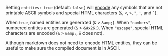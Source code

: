 Setting `entities: true` (default: `false`) will
[encode](https://github.com/mathiasbynens/he#heencodetext-options) any symbols
that are not printable ASCII symbols and special HTML characters (`&`, `<`,
`>`, `"`, `'`, and `` ` ``).

When `true`, named entities are generated (`&` > `&amp;`).  When
`"numbers"`, numbered entities are generated (`&` > `&#x26;`).  When
`"escape"`, special HTML characters are encoded (`&` > `&amp;`, `ö`
does not).

Although markdown does not need to encode HTML entities, they can be useful to
make sure the compiled document is in ASCII.
